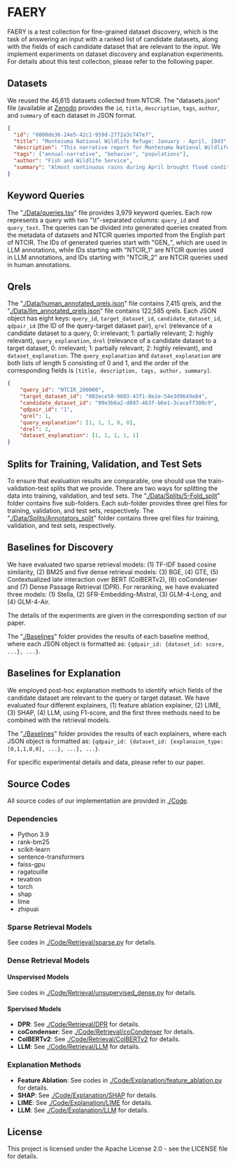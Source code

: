 # FAERY

FAERY is a test collection for fine-grained dataset discovery, which is the task of answering an input with a ranked list of candidate datasets, along with the fields of each candidate dataset that are relevant to the input. We implement experiments on dataset discovery and explanation experiments. For details about this test collection, please refer to the following paper.


## Datasets

We reused the 46,615 datasets collected from NTCIR. The "datasets.json" file (available at [Zenodo](https://zenodo.org/records/13309568) provides the `id`, `title`, `description`, `tags`, `author`, and `summary` of each dataset in JSON format.

```json
{ 
  "id": "0000de36-24e5-42c1-959d-2772a3c747e7", 
  "title": "Montezuma National Wildlife Refuge: January - April, 1943", 
  "description": "This narrative report for Montezuma National Wildlife Refuge outlines Refuge accomplishments from January through April of 1943. ...", 
  "tags": ["annual-narrative", "behavior", "populations"], 
  "author": "Fish and Wildlife Service", 
  "summary": "Almost continuous rains during April brought flood conditions to the Clyde River as well as to the refuge storage pool. Cayuga Lake is at its highest level in about ton years. ..."
}
```

## Keyword Queries

The "[./Data/queries.tsv](./Data/queries.tsv)" file provides 3,979 keyword queries. Each row represents a query with two "\t"-separated columns: `query_id` and `query_text`. The queries can be divided into generated queries created from the metadata of datasets and NTCIR queries imported from the English part of NTCIR. The IDs of generated queries start with "GEN_", which are used in LLM annotations, while IDs starting with "NTCIR_1" are NTCIR queries used in LLM annotations, and IDs starting with "NTCIR_2" are NTCIR queries used in human annotations.

## Qrels

The "[./Data/human_annotated_qrels.json](./Data/human_annotated_qrels.json)" file contains 7,415 qrels, and the "[./Data/llm_annotated_qrels.json](./Data/llm_annotated_qrels.json)" file contains 122,585 qrels. Each JSON object has eight keys: `query_id`, `target_dataset_id`, `candidate_dataset_id`, `qdpair_id` (the ID of the query-target dataset pair), `qrel` (relevance of a candidate dataset to a query, 0: irrelevant; 1: partially relevant; 2: highly relevant), `query_explanation`, `drel` (relevance of a candidate dataset to a target dataset, 0: irrelevant; 1: partially relevant; 2: highly relevant), and `dataset_explanation`. The `query_explanation` and `dataset_explanation` are both lists of length 5 consisting of 0 and 1, and the order of the corresponding fields is `[title, description, tags, author, summary]`.


```json
{
    "query_id": "NTCIR_200000", 
    "target_dataset_id": "002ece58-9603-43f1-8e2e-54e3d9649e84", 
    "candidate_dataset_id": "99e3b6a2-d097-463f-b6e1-3caceff300c9", 
    "qdpair_id": "1", 
    "qrel": 1, 
    "query_explanation": [1, 1, 1, 0, 0], 
    "drel": 2, 
    "dataset_explanation": [1, 1, 1, 1, 1]
}
```

## Splits for Training, Validation, and Test Sets

To ensure that evaluation results are comparable, one should use the train-validation-test splits that we provide. There are two ways for splitting the data into training, validation, and test sets. The "[./Data/Splits/5-Fold_split](./Data/Splits/5-Fold_split)" folder contains five sub-folders. Each sub-folder provides three qrel files for training, validation, and test sets, respectively. The "[./Data/Splits/Annotators_split](./Data/Splits/Annotators_split)" folder contains three qrel files for training, validation, and test sets, respectively.


## Baselines for Discovery

We have evaluated two sparse retrieval models: (1) TF-IDF based cosine similarity, (2) BM25 and five dense retrieval models: (3) BGE, (4) GTE, (5) Contextualized late interaction over BERT (ColBERTv2), (6) coCondenser and (7) Dense Passage Retrieval (DPR). For reranking, we have evaluated three models: (1) Stella, (2) SFR-Embedding-Mistral, (3) GLM-4-Long, and (4) GLM-4-Air.

The details of the experiments are given in the corresponding section of our paper.

The "[./Baselines](./Baselines)" folder provides the results of each baseline method, where each JSON object is formatted as: `{qdpair_id: {dataset_id: score, ...}, ...}`.

## Baselines for Explanation

We employed post-hoc explanation methods to identify which fields of the candidate dataset are relevant to the query or target dataset.
We have evaluated four different explainers, (1) feature ablation explainer, (2) LIME, (3) SHAP, (4) LLM, using F1-score, and the first three methods need to be combined with the retrieval models. 

The "[./Baselines](./Baselines)" folder provides the results of each explainers, where each JSON object is formatted as: `{qdpair_id: {dataset_id: {explanaion_type: [0,1,1,0,0], ...}, ...}, ...}`.

For specific experimental details and data, please refer to our paper.


## Source Codes

All source codes of our implementation are provided in [./Code](./Code).

### Dependencies

- Python 3.9
- rank-bm25
- scikit-learn
- sentence-transformers
- faiss-gpu
- ragatouille
- tevatron
- torch
- shap
- lime
- zhipuai

### Sparse Retrieval Models

See codes in [./Code/Retrieval/sparse.py](./Code/Retrieval/sparse.py) for details.

### Dense Retrieval Models

#### Unspervised Models

See codes in [./Code/Retrieval/unsupervised_dense.py](./Code/Retrieval/unsupervised_dense.py) for details.

#### Spervised Models

- **DPR**: See [./Code/Retrieval/DPR](./Code/Retrieval/DPR) for details.
- **coCondenser**: See [./Code/Retrieval/coCondenser](./Code/Retrieval/coCondenser) for details.
- **ColBERTv2**: See [./Code/Retrieval/ColBERTv2](./Code/Retrieval/ColBERTv2) for details.
- **LLM**: See [./Code/Retrieval/LLM](./Code/Retrieval/LLM) for details.

### Explanation Methods

- **Feature Ablation**: See codes in [./Code/Explanation/feature_ablation.py](./Code/Explanation/feature_ablation.py) for details.
- **SHAP**: See [./Code/Explanation/SHAP](./Code/Explanation/SHAP) for details.
- **LIME**: See [./Code/Explanation/LIME](./Code/Explanation/LIME) for details.
- **LLM**: See [./Code/Explanation/LLM](./Code/Explanation/LLM) for details.

## License

This project is licensed under the Apache License 2.0 - see the LICENSE file for details.

